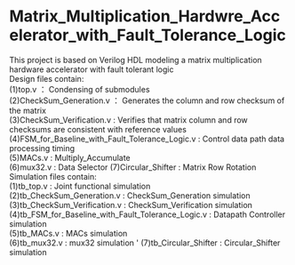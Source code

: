 # Matrix_Multiplication_Hardwre_Accelerator_with_Fault_Tolerance_Logic
This project is based on Verilog HDL modeling a matrix multiplication hardware accelerator with fault tolerant logic                            
Design files contain:                                                                
(1)top.v ： Condensing of submodules                                                                                               
(2)CheckSum_Generation.v ： Generates the column and row checksum of the matrix                                                           
(3)CheckSum_Verification.v : Verifies that matrix column and row checksums are consistent with reference values                                      
(4)FSM_for_Baseline_with_Fault_Tolerance_Logic.v : Control data path data processing timing                                                        
(5)MACs.v : Multiply_Accumulate                      
(6)mux32.v : Data Selector
(7)Circular_Shifter : Matrix Row Rotation 
Simulation files contain:                                                                                           
(1)tb_top.v : Joint functional simulation                                                                                        
(2)tb_CheckSum_Generation.v : CheckSum_Generation simulation                                             
(3)tb_CheckSum_Verification.v : CheckSum_Verification simulation                                                                                
(4)tb_FSM_for_Baseline_with_Fault_Tolerance_Logic.v : Datapath Controller simulation                                                              
(5)tb_MACs.v : MACs simulation                                                                   
(6)tb_mux32.v : mux32 simulation    '
(7)tb_Circular_Shifter : Circular_Shifter simulation
